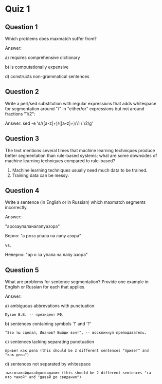 # Quiz 1

## Question 1

Which problems does maxmatch suffer from?

Answer:

a) requires comprehensive dictionary

b) is computationally expensive

d) constructs non-grammatical sentences

## Question 2

Write a perl/sed substitution with regular expressions that adds whitespace for segmentation around "/" in "either/or" expressions but not around fractions "1/2":

Answer: sed -e 's/\([a-z]\+\)\/\([a-z]\+\)/\1 \/ \2/g'

## Question 3

The text mentions several times that machine learning techniques produce better segmentation than rule-based systems; what are some downsides of machine learning techniques compared to rule-based?

1) Machine learning techniques usually need much data to be trained.
2) Training data can be messy.

## Question 4

Write a sentence (in English or in Russian) which maxmatch segments incorrectly.

Answer:

"арозаупаланалапуазора"

Верно: "а роза упала на лапу азора"

vs.

Неверно: "ар о за упала на лапу азора"

## Question 5

What are problems for sentence segmentation? Provide one example in English or Russian for each that applies.

Answer:

a) ambiguous abbrevations with punctuation

	Путин В.В. -- президент РФ.

b) sentences containing symbols '!' and '?'

	"Это ты сделал, Иванов? Выйди вон!", -- воскликнул преподаватель.

c) sentences lacking separating punctuation

	привет как дела (this should be 2 different sentences "привет" and "как дела")

d) sentences not separated by whitespace

	тыктотакойдавайдосвидания (this should be 2 different sentences "ты кто такой" and "давай до свидания")
